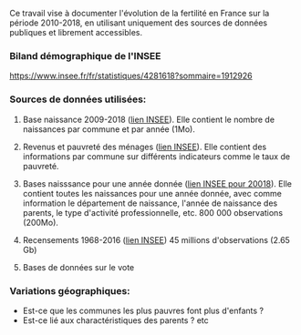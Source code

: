 Ce travail vise à documenter l'évolution de la fertilité en France sur la période 2010-2018, en utilisant uniquement des sources de données publiques et librement accessibles.



### Biland démographique de l'INSEE

https://www.insee.fr/fr/statistiques/4281618?sommaire=1912926


### Sources de données utilisées:  
  1. Base naissance 2009-2018 ([lien INSEE](https://www.insee.fr/fr/statistiques/1893255)). Elle contient le nombre de naissances par commune et par année (1Mo).  
  2. Revenus et pauvreté des ménages ([lien INSEE](https://www.insee.fr/fr/statistiques/3560121)). Elle contient des informations par commune sur différents indicateurs comme le taux de pauvreté.  

  3. Bases naisssance pour une année donnée ([lien INSEE pour 20018](https://www.insee.fr/fr/statistiques/4215180?sommaire=4215184&q=naissances)). Elle contient toutes les naissances pour une année donnée, avec comme information le département de naissance, l'année de naissance des parents, le type d'activité professionnelle, etc. 800 000 observations (200Mo).  
  6. Recensements 1968-2016 ([lien INSEE](https://www.insee.fr/fr/statistiques/4248862?sommaire=2414232&q=naissances+de+%C3%A0)) 45 millions d'observations (2.65 Gb) 
  7. Bases de données sur le vote  



### Variations géographiques:
- Est-ce que les communes les plus pauvres font plus d'enfants ?   
- Est-ce lié aux charactéristiques des parents ?
etc